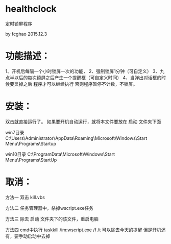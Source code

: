 # healthclock
定时锁屏程序

by fcghao 2015.12.3  

# 功能描述：

1、开机后每隔一个小时锁屏一次的功能，
2、强制锁屏1分钟（可自定义）
3、九点半以后的每次锁屏之后产生一个提醒框（可自定义时间）
4、当弹出对话框的时候要叉掉之后 程序才可以继续执行  否则程序暂停不计数，不锁屏。

# 安装：  

双击就直接运行了。
如果要开机自动运行，就将本文件要放在 启动 文件夹下面

win7目录
C:\Users\Administrator\AppData\Roaming\Microsoft\Windows\Start Menu\Programs\Startup

win10目录
C:\ProgramData\Microsoft\Windows\Start Menu\Programs\StartUp

# 取消：
方法一 双击 kill.vbs

方法二 任务管理器中，杀掉wscript.exe任务

方法三 除去 启动 文件夹下的该文件，重启电脑

方法四  cmd中执行 taskkill /im:wscript.exe /f /t 可以除去今天的提醒  但是开机还有，要手动启动中去掉






